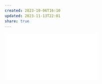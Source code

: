 ```yaml
---
created: 2023-10-06T16:10
updated: 2023-11-13T22:01
share: true
---
```

![Về Tính Uy Quyền của Khảo tả Dân Tộc Học.pdf](../../attachments/V%E1%BB%81%20T%C3%ADnh%20Uy%20Quy%E1%BB%81n%20c%E1%BB%A7a%20Kh%E1%BA%A3o%20t%E1%BA%A3%20D%C3%A2n%20T%E1%BB%99c%20H%E1%BB%8Dc.pdf)